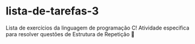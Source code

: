 # lista-de-tarefas-3
Lista de exercícios da linguagem de programação C! Atividade especifica para resolver questões de Estrutura de Repetição 🗿
